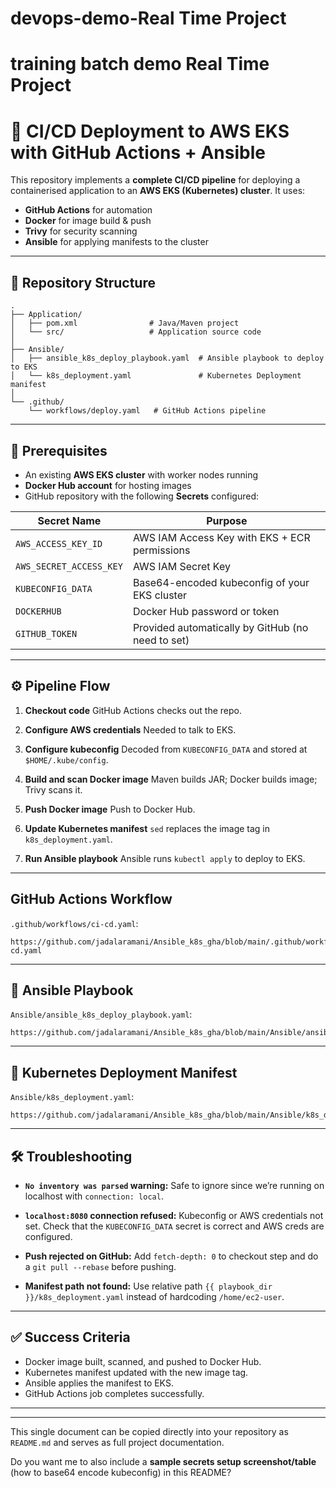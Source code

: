 # devops-demo-Real Time Project
# training batch demo Real Time Project


# 🚀 CI/CD Deployment to AWS EKS with GitHub Actions + Ansible

This repository implements a **complete CI/CD pipeline** for deploying a containerised application to an **AWS EKS (Kubernetes) cluster**.
It uses:

* **GitHub Actions** for automation
* **Docker** for image build & push
* **Trivy** for security scanning
* **Ansible** for applying manifests to the cluster

---

## 📂 Repository Structure

```
.
├── Application/
│   ├── pom.xml                # Java/Maven project
│   └── src/                   # Application source code
│
├── Ansible/
│   ├── ansible_k8s_deploy_playbook.yaml  # Ansible playbook to deploy to EKS
│   └── k8s_deployment.yaml               # Kubernetes Deployment manifest
│
└── .github/
    └── workflows/deploy.yaml   # GitHub Actions pipeline
```

---

## 🔑 Prerequisites

* An existing **AWS EKS cluster** with worker nodes running
* **Docker Hub account** for hosting images
* GitHub repository with the following **Secrets** configured:

| Secret Name             | Purpose                                           |
| ----------------------- | ------------------------------------------------- |
| `AWS_ACCESS_KEY_ID`     | AWS IAM Access Key with EKS + ECR permissions     |
| `AWS_SECRET_ACCESS_KEY` | AWS IAM Secret Key                                |
| `KUBECONFIG_DATA`       | Base64-encoded kubeconfig of your EKS cluster     |
| `DOCKERHUB`             | Docker Hub password or token                      |
| `GITHUB_TOKEN`          | Provided automatically by GitHub (no need to set) |

---

## ⚙️ Pipeline Flow

1. **Checkout code**
   GitHub Actions checks out the repo.

2. **Configure AWS credentials**
   Needed to talk to EKS.

3. **Configure kubeconfig**
   Decoded from `KUBECONFIG_DATA` and stored at `$HOME/.kube/config`.

4. **Build and scan Docker image**
   Maven builds JAR; Docker builds image; Trivy scans it.

5. **Push Docker image**
   Push to Docker Hub.

6. **Update Kubernetes manifest**
   `sed` replaces the image tag in `k8s_deployment.yaml`.

7. **Run Ansible playbook**
   Ansible runs `kubectl apply` to deploy to EKS.

---

##  GitHub Actions Workflow

`.github/workflows/ci-cd.yaml`:

```
https://github.com/jadalaramani/Ansible_k8s_gha/blob/main/.github/workflows/ci-cd.yaml
```

---

## 📝 Ansible Playbook

`Ansible/ansible_k8s_deploy_playbook.yaml`:

```
https://github.com/jadalaramani/Ansible_k8s_gha/blob/main/Ansible/ansible_k8s_deploy_playbook.yaml
```
---

## 📝 Kubernetes Deployment Manifest

`Ansible/k8s_deployment.yaml`:
```
https://github.com/jadalaramani/Ansible_k8s_gha/blob/main/Ansible/k8s_deployment.yaml
```
---

## 🛠 Troubleshooting

* **`No inventory was parsed` warning:**
  Safe to ignore since we’re running on localhost with `connection: local`.

* **`localhost:8080` connection refused:**
  Kubeconfig or AWS credentials not set. Check that the `KUBECONFIG_DATA` secret is correct and AWS creds are configured.

* **Push rejected on GitHub:**
  Add `fetch-depth: 0` to checkout step and do a `git pull --rebase` before pushing.

* **Manifest path not found:**
  Use relative path `{{ playbook_dir }}/k8s_deployment.yaml` instead of hardcoding `/home/ec2-user`.

---

## ✅ Success Criteria

* Docker image built, scanned, and pushed to Docker Hub.
* Kubernetes manifest updated with the new image tag.
* Ansible applies the manifest to EKS.
* GitHub Actions job completes successfully.

---

---

This single document can be copied directly into your repository as `README.md` and serves as full project documentation.

Do you want me to also include a **sample secrets setup screenshot/table** (how to base64 encode kubeconfig) in this README?

